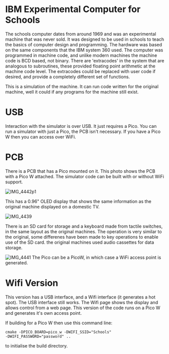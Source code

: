 # IBM Experimental Computer for Schools

The schools computer dates from around 1969 and was an experimental machine that was never sold. It was designed to be used in schools to teach the basics of computer design and programming. The hardware was based on the same components that the IBM system 360 used. The computer was programmed in machine code, and unlike modern machines the machine code is BCD based, not binary. There are 'extracodes' in the system that are analogous to subroutines, these provided floating point arithmetic at the machine code level. The extracodes could be replaced with user code if desired, and provide a completely different set of functions.

This is a simulation of the machine. It can run code written for the original machine, well it
could if any programs for the machine still exist.

<h1>USB</h1>
Interaction with the simulator is over USB. It just requires a Pico. You can run a simulator with just a Pico, the PCB isn't necessary. If you have a Pico W then you can access over WiFi.

<h1>PCB</h1>

There is a PCB that has a Pico mounted on it. This photo shows the PCB with a Pico W attached. The simulator code can be built with or without WiFi support.

![IMG_4442p1](https://github.com/blackjetrock/experimental-computer-for-schools/assets/31587992/ceb090f5-20b0-4658-b744-e295b8f3aa61)

This has a 0.96" OLED display that shows the same information as the original machine displayed on a domestic TV.

![IMG_4439](https://github.com/blackjetrock/experimental-computer-for-schools/assets/31587992/ef18ebf3-a95e-41ee-9716-92998c548807)

 There is an SD card for storage and a keyboard made from tactile switches, in the same layout as the original machines. The operation is very similar to the original, some differenes have been made to key operations to enable use of the SD card. the original machines used audio cassettes for data storage.
 
![IMG_4441](https://github.com/blackjetrock/experimental-computer-for-schools/assets/31587992/c710a7aa-bbc5-48d7-a87f-0b369c42f62d)
 The Pico can be a PicoW, in which case a WiFi access point is generated.

<h1>Wifi Version</h1>
This version has a USB interface, and a Wifi interface (it generates a hot spot). The USB interface still works. The Wifi page shows the display and allows control from a web page. This version of the code runs on a Pico W and generates it's own access point.

If building for a Pico W then use this command line:

<code>cmake -DPICO_BOARD=pico_w -DWIFI_SSID="Schools" -DWIFI_PASSWORD="password" ..</code>

to initialise the build directory.

